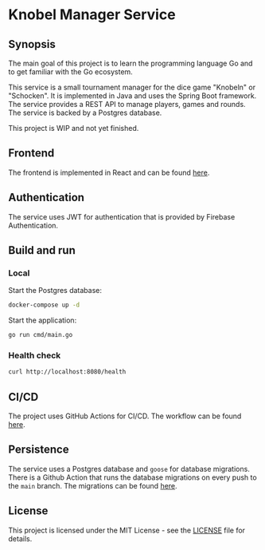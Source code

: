 # Knobel Manager Service

## Synopsis

The main goal of this project is to learn the programming language Go and to get familiar with the Go ecosystem.

This service is a small tournament manager for the dice game "Knobeln" or "Schocken". It is implemented in Java and uses
the Spring
Boot framework. The service provides a REST API to manage players, games and rounds. The service is backed by a Postgres
database.

This project is WIP and not yet finished.

## Frontend

The frontend is implemented in React and can be found [here](https://github.com/henok321/knobel-manager-app).

## Authentication

The service uses JWT for authentication that is provided by Firebase Authentication.

## Build and run

### Local

Start the Postgres database:

```bash
docker-compose up -d
```

Start the application:

```bash
go run cmd/main.go
```

### Health check

```bash
curl http://localhost:8080/health
```

## CI/CD

The project uses GitHub Actions for CI/CD. The workflow can be found [here](.github/workflows/build-deploy.yml).

## Persistence

The service uses a Postgres database and `goose` for database migrations. There is a Github Action that runs the
database migrations on every push to the `main` branch. The migrations can be
found [here](.github/workflows/db-migration.yml).

## License

This project is licensed under the MIT License - see the [LICENSE](LICENSE) file for details.

```
